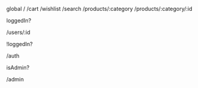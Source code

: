 global
/
/cart
/wishlist
/search
/products/:category
/products/:category/:id

loggedIn?

/users/:id

!loggedIn?

/auth

isAdmin?

/admin
